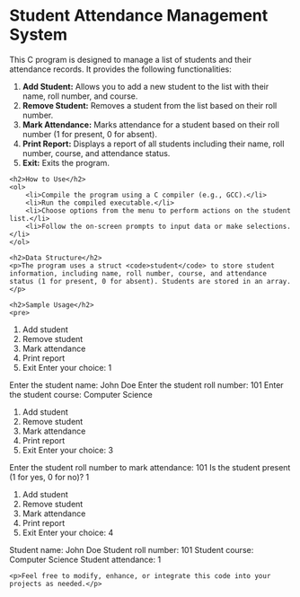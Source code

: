 <html>
<html>
<head>
</head>
<body>
    <h1>Student Attendance Management System</h1>
    <p>This C program is designed to manage a list of students and their attendance records. It provides the following functionalities:</p>
    <ol>
        <li><strong>Add Student:</strong> Allows you to add a new student to the list with their name, roll number, and course.</li>
        <li><strong>Remove Student:</strong> Removes a student from the list based on their roll number.</li>
        <li><strong>Mark Attendance:</strong> Marks attendance for a student based on their roll number (1 for present, 0 for absent).</li>
        <li><strong>Print Report:</strong> Displays a report of all students including their name, roll number, course, and attendance status.</li>
        <li><strong>Exit:</strong> Exits the program.</li>
    </ol>

    <h2>How to Use</h2>
    <ol>
        <li>Compile the program using a C compiler (e.g., GCC).</li>
        <li>Run the compiled executable.</li>
        <li>Choose options from the menu to perform actions on the student list.</li>
        <li>Follow the on-screen prompts to input data or make selections.</li>
    </ol>

    <h2>Data Structure</h2>
    <p>The program uses a struct <code>student</code> to store student information, including name, roll number, course, and attendance status (1 for present, 0 for absent). Students are stored in an array.</p>

    <h2>Sample Usage</h2>
    <pre>
1. Add student
2. Remove student
3. Mark attendance
4. Print report
5. Exit
Enter your choice: 1

Enter the student name: John Doe
Enter the student roll number: 101
Enter the student course: Computer Science

1. Add student
2. Remove student
3. Mark attendance
4. Print report
5. Exit
Enter your choice: 3

Enter the student roll number to mark attendance: 101
Is the student present (1 for yes, 0 for no)? 1

1. Add student
2. Remove student
3. Mark attendance
4. Print report
5. Exit
Enter your choice: 4

Student name: John Doe
Student roll number: 101
Student course: Computer Science
Student attendance: 1
    </pre>

    <p>Feel free to modify, enhance, or integrate this code into your projects as needed.</p>
</body>
</html>
